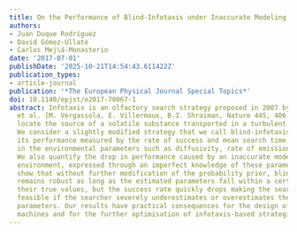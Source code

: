 ```yaml
---
title: On the Performance of Blind-Infotaxis under Inaccurate Modeling of the Environment
authors:
- Juan Duque Rodríguez
- David Gómez-Ullate
- Carlos Mej\á-Monasterio
date: '2017-07-01'
publishDate: '2025-10-21T14:54:43.611422Z'
publication_types:
- article-journal
publication: '*The European Physical Journal Special Topics*'
doi: 10.1140/epjst/e2017-70067-1
abstract: Infotaxis is an olfactory search strategy proposed in 2007 by Vergassola
  et al. [M. Vergassola, E. Villermaux, B.I. Shraiman, Nature 445, 406 (2007)], to
  locate the source of a volatile substance transported in a turbulent environment.
  We consider a slightly modified strategy that we call blind-infotaxis and study
  its performance measured by the rate of success and mean search time, under changes
  in the environmental parameters such as diffusivity, rate of emission or wind velocity.
  We also quantify the drop in performance caused by an inaccurate modeling of the
  environment, expressed through an imperfect knowledge of these parameters. Our findings
  show that without further modification of the probability prior, blind-infotaxis
  remains robust as long as the estimated parameters fall within a certain range around
  their true values, but the success rate quickly drops making the search no longer
  feasible if the searcher severely underestimates or overestimates the real environment
  parameters. Our results have practical consequences for the design of infotactic
  machines and for the further optimisation of infotaxis-based strategies.
---
```

